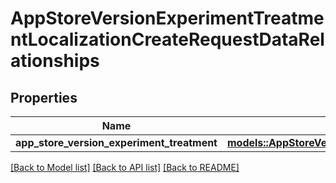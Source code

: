 # AppStoreVersionExperimentTreatmentLocalizationCreateRequestDataRelationships

## Properties

Name | Type | Description | Notes
------------ | ------------- | ------------- | -------------
**app_store_version_experiment_treatment** | [**models::AppStoreVersionExperimentTreatmentLocalizationCreateRequestDataRelationshipsAppStoreVersionExperimentTreatment**](AppStoreVersionExperimentTreatmentLocalizationCreateRequest_data_relationships_appStoreVersionExperimentTreatment.md) |  | 

[[Back to Model list]](../README.md#documentation-for-models) [[Back to API list]](../README.md#documentation-for-api-endpoints) [[Back to README]](../README.md)


